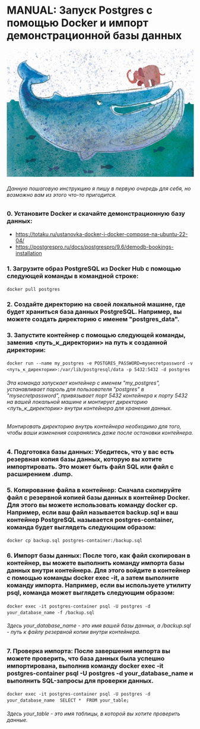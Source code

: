 # MANUAL: Запуск Postgres c помощью Docker и импорт демонстрационной базы данных

![postgres_docker](pictures/docker_and_postgres.jpg)

###### Данную пошаговую инструкцию я пишу в первую очередь для себя, но возможно вам из этого что-то пригодится.


### 0. Установите Docker и скачайте демонстрационную базу данных:
- https://totaku.ru/ustanovka-docker-i-docker-compose-na-ubuntu-22-04/
- https://postgrespro.ru/docs/postgrespro/9.6/demodb-bookings-installation

### 1. Загрузите образ PostgreSQL из Docker Hub с помощью следующей команды в командной строке:
`docker pull postgres`

### 2. Создайте директорию на своей локальной машине, где будет храниться база данных PostgreSQL. Например, вы можете создать директорию с именем "postgres_data".

### 3. Запустите контейнер с помощью следующей команды, заменив <путь_к_директории> на путь к созданной директории:
`docker run --name my_postgres -e POSTGRES_PASSWORD=mysecretpassword -v <путь_к_директории>:/var/lib/postgresql/data -p 5432:5432 -d postgres`
###### Эта команда запускает контейнер с именем "my_postgres", устанавливает пароль для пользователя "postgres" в "mysecretpassword", привязывает порт 5432 контейнера к порту 5432 на вашей локальной машине и монтирует директорию <путь_к_директории> внутри контейнера для хранения данных. 
###### Монтировать директорию внутрь контейнера необходимо для того, чтобы ваши изменения сохранялись даже после остановки контейнера.

### 4. Подготовка базы данных: Убедитесь, что у вас есть резервная копия базы данных, которую вы хотите импортировать. Это может быть файл SQL или файл с расширением .dump.

### 5. Копирование файла в контейнер: Сначала скопируйте файл с резервной копией базы данных в контейнер Docker. Для этого вы можете использовать команду docker cp. Например, если ваш файл называется backup.sql и ваш контейнер PostgreSQL называется postgres-container, команда будет выглядеть следующим образом:
`docker cp backup.sql postgres-container:/backup.sql`

### 6. Импорт базы данных: После того, как файл скопирован в контейнер, вы можете выполнить команду импорта базы данных внутри контейнера. Для этого войдите в контейнер с помощью команды docker exec -it, а затем выполните команду импорта. Например, если вы используете утилиту psql, команда может выглядеть следующим образом:
`docker exec -it postgres-container psql -U postgres -d your_database_name -f /backup.sql`
###### Здесь your_database_name - это имя вашей базы данных, а /backup.sql - путь к файлу резервной копии внутри контейнера.
 
### 7. Проверка импорта: После завершения импорта вы можете проверить, что база данных была успешно импортирована, выполнив команду docker exec -it postgres-container psql -U postgres -d your_database_name и выполнить SQL-запросы для проверки данных.
`docker exec -it postgres-container psql -U postgres -d your_database_name  SELECT *  FROM your_table;`
###### Здесь your_table - это имя таблицы, в которой вы хотите проверить данные.



